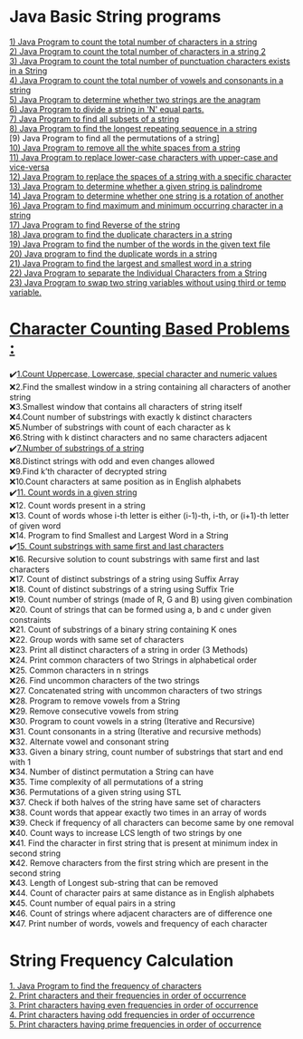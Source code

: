 # Java Basic String programs
[1) Java Program to count the total number of characters in a string](https://www.javatpoint.com/java-program-to-count-the-total-number-of-characters-in-a-string)</br>
[2) Java Program to count the total number of characters in a string 2](https://www.javatpoint.com/java-program-to-count-the-total-number-of-vowels-and-consonants-in-a-string)</br>
[3) Java Program to count the total number of punctuation characters exists in a String](https://github.com/maainul/Java/blob/master/src/javastrings/intervieQuestions/_3_TotalNumberofPunctionCharacterOfAString.java)</br>
[4) Java Program to count the total number of vowels and consonants in a string](https://www.javatpoint.com/java-program-to-count-the-total-number-of-vowels-and-consonants-in-a-string)</br>
[5) Java Program to determine whether two strings are the anagram](https://www.javatpoint.com/java-program-to-determine-whether-two-strings-are-the-anagram)</br>
[6) Java Program to divide a string in 'N' equal parts.](https://www.javatpoint.com/java-program-to-divide-a-string-in-n-equal-parts)</br>
[7) Java Program to find all subsets of a string](https://www.javatpoint.com/java-program-to-find-all-subsets-of-a-string)</br>
[8) Java Program to find the longest repeating sequence in a string](https://www.javatpoint.com/java-program-to-find-the-longest-repeating-sequence-in-a-string)</br>
[9) Java Program to find all the permutations of a string]</br>
[10) Java Program to remove all the white spaces from a string](https://www.javatpoint.com/java-program-to-remove-all-the-white-spaces-from-a-string)</br>
[11) Java Program to replace lower-case characters with upper-case and vice-versa](https://www.javatpoint.com/java-program-to-replace-lower-case-characters-with-upper-case-and-vice-versa)</br>
[12) Java Program to replace the spaces of a string with a specific character](https://www.javatpoint.com/java-program-to-replace-the-spaces-of-a-string-with-a-specific-character)</br>
[13) Java Program to determine whether a given string is palindrome](https://www.javatpoint.com/java-program-to-determine-whether-a-given-string-is-palindrome)</br>
[14) Java Program to determine whether one string is a rotation of another](https://www.javatpoint.com/java-program-to-determine-whether-one-string-is-a-rotation-of-another)</br>
[16) Java Program to find maximum and minimum occurring character in a string](https://www.javatpoint.com/java-program-to-find-maximum-and-minimum-occurring-character-in-a-string)</br>
[17) Java Program to find Reverse of the string](https://www.javatpoint.com/java-program-to-find-reverse-of-the-string)</br>
[18) Java program to find the duplicate characters in a string](https://www.javatpoint.com/java-program-to-find-the-duplicate-characters-in-a-string)</br>
[19) Java Program to find the number of the words in the given text file](https://github.com/maainul/Java/blob/master/src/intervieQuestions/String/CountAndShowNumberOfWorld.java)</br>
[20) Java program to find the duplicate words in a string](https://www.javatpoint.com/java-program-to-find-the-duplicate-words-in-a-string)</br>
[21) Java Program to find the largest and smallest word in a string](https://www.javatpoint.com/java-program-to-find-the-largest-and-smallest-word-in-a-string)</br>
[22) Java Program to separate the Individual Characters from a String](https://www.javatpoint.com/java-program-to-separate-the-individual-characters-from-a-string)</br>
[23) Java Program to swap two string variables without using third or temp variable.](https://www.javatpoint.com/java-program-to-swap-two-string-variables-without-using-third-or-temp-variable)</br>

# [Character Counting Based Problems :](https://www.geeksforgeeks.org/string-data-structure/#sorting%20&%20searching)</br>

:heavy_check_mark:[1.Count Uppercase, Lowercase, special character and numeric values](https://github.com/maainul/Java/blob/master/src/intervieQuestions/String/CC_1_CountUppercaseLowercaseSpecialCharacterAndNumericValues/_1_CountUppercaseLowercaseSpecialCharacterAndNumericValues.java)</br>
:x:2.Find the smallest window in a string containing all characters of another string</br>
:x:3.Smallest window that contains all characters of string itself</br>
:x:4.Count number of substrings with exactly k distinct characters</br>
:x:5.Number of substrings with count of each character as k</br>
:x:6.String with k distinct characters and no same characters adjacent</br>
:heavy_check_mark:[7.Number of substrings of a string](https://github.com/maainul/Java/blob/master/src/intervieQuestions/String/CC_7_NumberOfSubstringsOfaString/_7_NumberOfSubstringsOfaString.java)</br>
:x:8.Distinct strings with odd and even changes allowed</br>
:x:9.Find k’th character of decrypted string</br>
:x:10.Count characters at same position as in English alphabets</br>
:heavy_check_mark:[11. Count words in a given string](https://github.com/maainul/Java/blob/master/src/intervieQuestions/String/CC_11_CountNumberOfWords/_11_CountNumberOfWords.java)</br>
:x:12. Count words present in a string</br>
:x:13. Count of words whose i-th letter is either (i-1)-th, i-th, or (i+1)-th letter of given word</br>
:x:14. Program to find Smallest and Largest Word in a String</br>
:heavy_check_mark:[15. Count substrings with same first and last characters](https://github.com/maainul/Java/blob/master/src/intervieQuestions/String/CC_15_CountSubstringsWithSameFirstAndLastCharacters/_15_CountSubstringsWithSameFirstAndLastCharacters.java)</br>
:x:16. Recursive solution to count substrings with same first and last characters</br>
:x:17. Count of distinct substrings of a string using Suffix Array</br>
:x:18. Count of distinct substrings of a string using Suffix Trie</br>
:x:19. Count number of strings (made of R, G and B) using given combination</br>
:x:20. Count of strings that can be formed using a, b and c under given constraints</br>
:x:21. Count of substrings of a binary string containing K ones</br>
:x:22. Group words with same set of characters</br>
:x:23. Print all distinct characters of a string in order (3 Methods)</br>
:x:24. Print common characters of two Strings in alphabetical order</br>
:x:25. Common characters in n strings</br>
:x:26. Find uncommon characters of the two strings</br>
:x:27. Concatenated string with uncommon characters of two strings</br>
:x:28. Program to remove vowels from a String</br>
:x:29. Remove consecutive vowels from string</br>
:x:30. Program to count vowels in a string (Iterative and Recursive)</br>
:x:31. Count consonants in a string (Iterative and recursive methods)</br>
:x:32. Alternate vowel and consonant string</br>
:x:33. Given a binary string, count number of substrings that start and end with 1</br>
:x:34. Number of distinct permutation a String can have</br>
:x:35. Time complexity of all permutations of a string</br>
:x:36. Permutations of a given string using STL</br>
:x:37. Check if both halves of the string have same set of characters</br>
:x:38. Count words that appear exactly two times in an array of words</br>
:x:39. Check if frequency of all characters can become same by one removal</br>
:x:40. Count ways to increase LCS length of two strings by one</br>
:x:41. Find the character in first string that is present at minimum index in second string</br>
:x:42. Remove characters from the first string which are present in the second string</br>
:x:43. Length of Longest sub-string that can be removed</br>
:x:44. Count of character pairs at same distance as in English alphabets</br>
:x:45. Count number of equal pairs in a string</br>
:x:46. Count of strings where adjacent characters are of difference one</br>
:x:47. Print number of words, vowels and frequency of each character</br>

# String Frequency Calculation

[1. Java Program to find the frequency of characters](https://www.faceprep.in/program-to-find-the-frequency-of-characters-in-a-string/)</br>
[2. Print characters and their frequencies in order of occurrence](https://www.geeksforgeeks.org/print-characters-frequencies-order-occurrence/)</br>
[3. Print characters having even frequencies in order of occurrence](https://github.com/maainul/Java/blob/master/src/intervieQuestions/String/FC_3_CharactersHavingEvenFrequenciesInOrderOfOccurrence/FC_3_CharactersHavingEvenFrequenciesInOrderOfOccurrence.java)</br>
[4. Print characters having odd frequencies in order of occurrence](https://github.com/maainul/Java/blob/master/src/intervieQuestions/String/FC_4_CharactersHavingOddFrequenciesInOrderOfOccurrence/FC_4_CharactersHavingOddFrequenciesInOrderOfOccurrence.java)</br>
[5. Print characters having prime frequencies in order of occurrence](https://www.geeksforgeeks.org/print-characters-having-prime-frequencies-in-order-of-occurrence/)</br>
